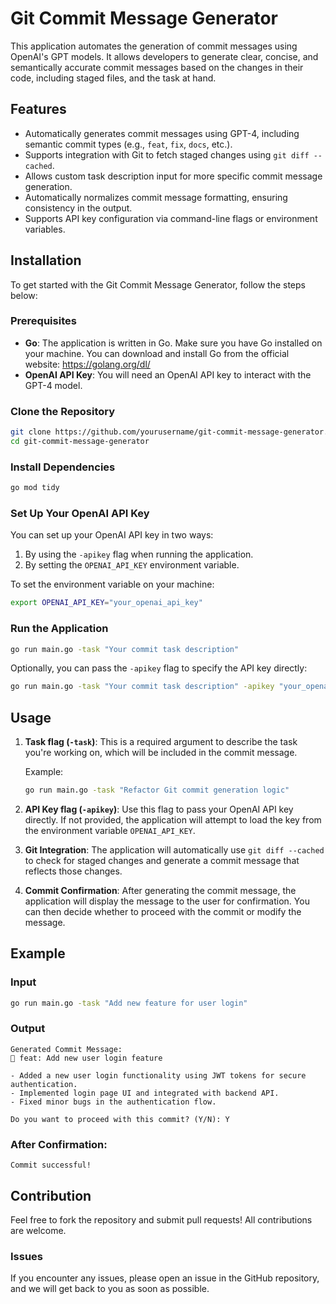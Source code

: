 # Git Commit Message Generator

This application automates the generation of commit messages using OpenAI's GPT models. It allows developers to generate clear, concise, and semantically accurate commit messages based on the changes in their code, including staged files, and the task at hand.

## Features

- Automatically generates commit messages using GPT-4, including semantic commit types (e.g., `feat`, `fix`, `docs`, etc.).
- Supports integration with Git to fetch staged changes using `git diff --cached`.
- Allows custom task description input for more specific commit message generation.
- Automatically normalizes commit message formatting, ensuring consistency in the output.
- Supports API key configuration via command-line flags or environment variables.

## Installation

To get started with the Git Commit Message Generator, follow the steps below:

### Prerequisites

- **Go**: The application is written in Go. Make sure you have Go installed on your machine. You can download and install Go from the official website: https://golang.org/dl/
- **OpenAI API Key**: You will need an OpenAI API key to interact with the GPT-4 model.

### Clone the Repository

```bash
git clone https://github.com/yourusername/git-commit-message-generator.git
cd git-commit-message-generator
```

### Install Dependencies

```bash
go mod tidy
```

### Set Up Your OpenAI API Key

You can set up your OpenAI API key in two ways:
1. By using the `-apikey` flag when running the application.
2. By setting the `OPENAI_API_KEY` environment variable.

To set the environment variable on your machine:

```bash
export OPENAI_API_KEY="your_openai_api_key"
```

### Run the Application

```bash
go run main.go -task "Your commit task description"
```

Optionally, you can pass the `-apikey` flag to specify the API key directly:

```bash
go run main.go -task "Your commit task description" -apikey "your_openai_api_key"
```

## Usage

1. **Task flag (`-task`)**: This is a required argument to describe the task you're working on, which will be included in the commit message.
   
   Example:
   ```bash
   go run main.go -task "Refactor Git commit generation logic"
   ```

2. **API Key flag (`-apikey`)**: Use this flag to pass your OpenAI API key directly. If not provided, the application will attempt to load the key from the environment variable `OPENAI_API_KEY`.

3. **Git Integration**: The application will automatically use `git diff --cached` to check for staged changes and generate a commit message that reflects those changes.

4. **Commit Confirmation**: After generating the commit message, the application will display the message to the user for confirmation. You can then decide whether to proceed with the commit or modify the message.

## Example

### Input
```bash
go run main.go -task "Add new feature for user login"
```

### Output
```
Generated Commit Message:
🎉 feat: Add new user login feature

- Added a new user login functionality using JWT tokens for secure authentication.
- Implemented login page UI and integrated with backend API.
- Fixed minor bugs in the authentication flow.

Do you want to proceed with this commit? (Y/N): Y
```

### After Confirmation:
```
Commit successful!
```

## Contribution

Feel free to fork the repository and submit pull requests! All contributions are welcome.

### Issues
If you encounter any issues, please open an issue in the GitHub repository, and we will get back to you as soon as possible.
